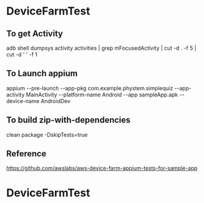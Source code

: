 # DeviceFarmTest

## To get Activity
adb shell dumpsys activity activities | grep mFocusedActivity | cut -d . -f 5 | cut -d ' ' -f 1


## To Launch appium
appium --pre-launch --app-pkg com.example.phystem.simplequiz --app-activity MainActivity --platform-name Android --app sampleApp.apk --device-name AndroidDev


## To build zip-with-dependencies
clean package -DskipTests=true

## Reference
https://github.com/awslabs/aws-device-farm-appium-tests-for-sample-app
# DeviceFarmTest
